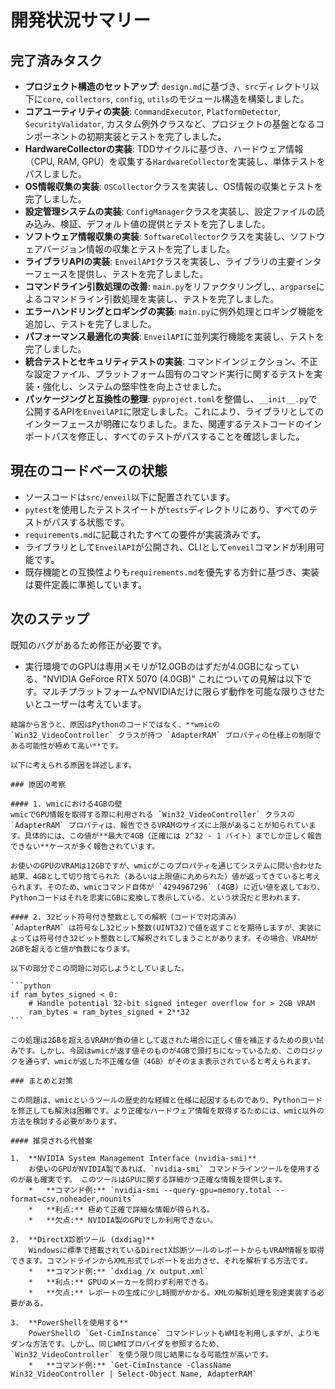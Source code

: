 # 開発状況サマリー

## 完了済みタスク

- **プロジェクト構造のセットアップ**: `design.md`に基づき、`src`ディレクトリ以下に`core`, `collectors`, `config`, `utils`のモジュール構造を構築しました。
- **コアユーティリティの実装**: `CommandExecutor`, `PlatformDetector`, `SecurityValidator`, カスタム例外クラスなど、プロジェクトの基盤となるコンポーネントの初期実装とテストを完了しました。
- **HardwareCollectorの実装**: TDDサイクルに基づき、ハードウェア情報（CPU, RAM, GPU）を収集する`HardwareCollector`を実装し、単体テストをパスしました。
- **OS情報収集の実装**: `OSCollector`クラスを実装し、OS情報の収集とテストを完了しました。
- **設定管理システムの実装**: `ConfigManager`クラスを実装し、設定ファイルの読み込み、検証、デフォルト値の提供とテストを完了しました。
- **ソフトウェア情報収集の実装**: `SoftwareCollector`クラスを実装し、ソフトウェアバージョン情報の収集とテストを完了しました。
- **ライブラリAPIの実装**: `EnveilAPI`クラスを実装し、ライブラリの主要インターフェースを提供し、テストを完了しました。
- **コマンドライン引数処理の改善**: `main.py`をリファクタリングし、`argparse`によるコマンドライン引数処理を実装し、テストを完了しました。
- **エラーハンドリングとロギングの実装**: `main.py`に例外処理とロギング機能を追加し、テストを完了しました。
- **パフォーマンス最適化の実装**: `EnveilAPI`に並列実行機能を実装し、テストを完了しました。
- **統合テストとセキュリティテストの実装**: コマンドインジェクション、不正な設定ファイル、プラットフォーム固有のコマンド実行に関するテストを実装・強化し、システムの堅牢性を向上させました。
- **パッケージングと互換性の整理**: `pyproject.toml`を整備し、`__init__.py`で公開するAPIを`EnveilAPI`に限定しました。これにより、ライブラリとしてのインターフェースが明確になりました。また、関連するテストコードのインポートパスを修正し、すべてのテストがパスすることを確認しました。

## 現在のコードベースの状態

- ソースコードは`src/enveil`以下に配置されています。
- `pytest`を使用したテストスイートが`tests`ディレクトリにあり、すべてのテストがパスする状態です。
- `requirements.md`に記載されたすべての要件が実装済みです。
- ライブラリとして`EnveilAPI`が公開され、CLIとして`enveil`コマンドが利用可能です。
- 既存機能との互換性よりも`requirements.md`を優先する方針に基づき、実装は要件定義に準拠しています。

## 次のステップ

既知のバグがあるため修正が必要です。
- 実行環境でのGPUは専用メモリが12.0GBのはずだが4.0GBになっている、"NVIDIA GeForce RTX 5070 (4.0GB)"
これについての見解は以下です。マルチプラットフォームやNVIDIAだけに限らず動作を可能な限りさせたいとユーザーは考えています。
~~~
結論から言うと、原因はPythonのコードではなく、**wmicの `Win32_VideoController` クラスが持つ `AdapterRAM` プロパティの仕様上の制限である可能性が極めて高い**です。

以下に考えられる原因を詳述します。

### 原因の考察

#### 1. wmicにおける4GBの壁
wmicでGPU情報を取得する際に利用される `Win32_VideoController` クラスの `AdapterRAM` プロパティは、報告できるVRAMのサイズに上限があることが知られています。具体的には、この値が**最大で4GB（正確には 2^32 - 1 バイト）までしか正しく報告できない**ケースが多く報告されています。

お使いのGPUのVRAMは12GBですが、wmicがこのプロパティを通じてシステムに問い合わせた結果、4GBとして切り捨てられた（あるいは上限値に丸められた）値が返ってきていると考えられます。そのため、wmicコマンド自体が `4294967296` (4GB) に近い値を返しており、Pythonコードはそれを忠実にGBに変換して表示している、という状況だと思われます。

#### 2. 32ビット符号付き整数としての解釈（コードで対応済み）
`AdapterRAM` は符号なし32ビット整数(UINT32)で値を返すことを期待しますが、実装によっては符号付き32ビット整数として解釈されてしまうことがあります。その場合、VRAMが2GBを超えると値が負数になります。

以下の部分でこの問題に対応しようとしていました。

```python
if ram_bytes_signed < 0:
    # Handle potential 32-bit signed integer overflow for > 2GB VRAM
    ram_bytes = ram_bytes_signed + 2**32
```

この処理は2GBを超えるVRAMが負の値として返された場合に正しく値を補正するための良い試みです。しかし、今回はwmicが返す値そのものが4GBで頭打ちになっているため、このロジックを通らず、wmicが返した不正確な値（4GB）がそのまま表示されていると考えられます。

### まとめと対策

この問題は、wmicというツールの歴史的な経緯と仕様に起因するものであり、Pythonコードを修正しても解決は困難です。より正確なハードウェア情報を取得するためには、wmic以外の方法を検討する必要があります。

#### 推奨される代替案

1.  **NVIDIA System Management Interface (nvidia-smi)**
    お使いのGPUがNVIDIA製であれば、`nvidia-smi` コマンドラインツールを使用するのが最も確実です。 このツールはGPUに関する詳細かつ正確な情報を提供します。
    *   **コマンド例:** `nvidia-smi --query-gpu=memory.total --format=csv,noheader,nounits`
    *   **利点:** 極めて正確で詳細な情報が得られる。
    *   **欠点:** NVIDIA製のGPUでしか利用できない。

2.  **DirectX診断ツール (dxdiag)**
    Windowsに標準で搭載されているDirectX診断ツールのレポートからもVRAM情報を取得できます。コマンドラインからXML形式でレポートを出力させ、それを解析する方法です。
    *   **コマンド例:** `dxdiag /x output.xml`
    *   **利点:** GPUのメーカーを問わず利用できる。
    *   **欠点:** レポートの生成に少し時間がかかる。XMLの解析処理を別途実装する必要がある。

3.  **PowerShellを使用する**
    PowerShellの `Get-CimInstance` コマンドレットもWMIを利用しますが、よりモダンな方法です。しかし、同じWMIプロバイダを参照するため、`Win32_VideoController` を使う限り同じ結果になる可能性が高いです。
    *   **コマンド例:** `Get-CimInstance -ClassName Win32_VideoController | Select-Object Name, AdapterRAM`


~~~